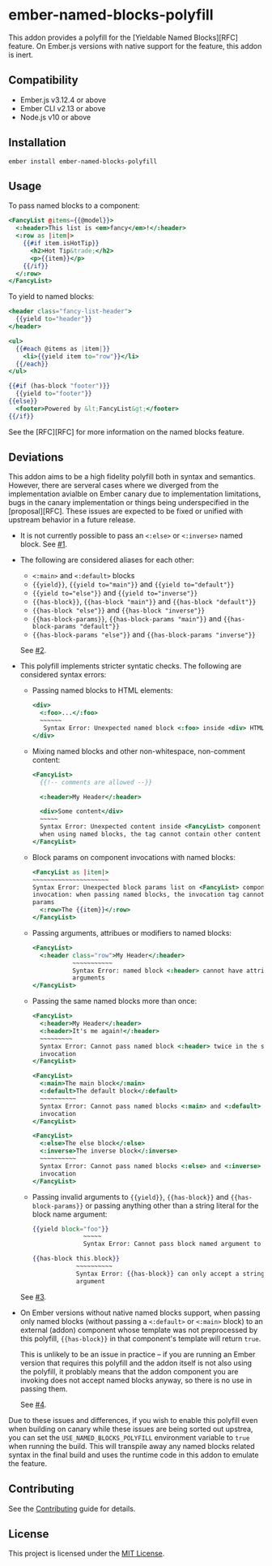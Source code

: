 ember-named-blocks-polyfill
==============================================================================

This addon provides a polyfill for the [Yieldable Named Blocks][RFC] feature.
On Ember.js versions with native support for the feature, this addon is inert.


Compatibility
------------------------------------------------------------------------------

* Ember.js v3.12.4 or above
* Ember CLI v2.13 or above
* Node.js v10 or above


Installation
------------------------------------------------------------------------------

```
ember install ember-named-blocks-polyfill
```


Usage
------------------------------------------------------------------------------

To pass named blocks to a component:

```hbs
<FancyList @items={{@model}}>
  <:header>This list is <em>fancy</em>!</:header>
  <:row as |item|>
    {{#if item.isHotTip}}
      <h2>Hot Tip&trade;</h2>
      <p>{{item}}</p>
    {{/if}}
  </:row>
</FancyList>
```

To yield to named blocks:

```hbs
<header class="fancy-list-header">
  {{yield to="header"}}
</header>

<ul>
  {{#each @items as |item|}}
    <li>{{yield item to="row"}}</li>
  {{/each}}
</ul>

{{#if (has-block "footer")}}
  {{yield to="footer"}}
{{else}}
  <footer>Powered by &lt;FancyList&gt;</footer>
{{/if}}
```

See the [RFC][RFC] for more information on the named blocks feature.


Deviations
------------------------------------------------------------------------------

This addon aims to be a high fidelity polyfill both in syntax and semantics.
However, there are serveral cases where we diverged from the implementation
avialble on Ember canary due to implementation limitations, bugs in the canary
implementation or things being underspecified in the [proposal][RFC]. These
issues are expected to be fixed or unified with upstream behavior in a future
release.

* It is not currently possible to pass an `<:else>` or `<:inverse>` named
  block. See [#1](/ember-polyfills/ember-named-blocks-polyfill/issues/1).

* The following are considered aliases for each other:

  * `<:main>` and `<:default>` blocks
  * `{{yield}}`, `{{yield to="main"}}` and `{{yield to="default"}}`
  * `{{yield to="else"}}` and `{{yield to="inverse"}}`
  * `{{has-block}}`, `{{has-block "main"}}` and `{{has-block "default"}}`
  * `{{has-block "else"}}` and `{{has-block "inverse"}}`
  * `{{has-block-params}}`, `{{has-block-params "main"}}` and `{{has-block-params "default"}}`
  * `{{has-block-params "else"}}` and `{{has-block-params "inverse"}}`

  See [#2](/ember-polyfills/ember-named-blocks-polyfill/issues/2).

* This polyfill implements stricter syntatic checks. The following are
  considered syntax errors:

  * Passing named blocks to HTML elements:

    ```hbs
    <div>
      <:foo>...</:foo>
      ~~~~~~
       Syntax Error: Unexpected named block <:foo> inside <div> HTML element
    </div>
    ```

  * Mixing named blocks and other non-whitespace, non-comment content:

    ```hbs
    <FancyList>
      {{!-- comments are allowed --}}

      <:header>My Header</:header>

      <div>Some content</div>
      ~~~~~
      Syntax Error: Unexpected content inside <FancyList> component invocation:
      when using named blocks, the tag cannot contain other content
    </FancyList>
    ```

  * Block params on component invocations with named blocks:

    ```hbs
    <FancyList as |item|>
    ~~~~~~~~~~~~~~~~~~~~~
    Syntax Error: Unexpected block params list on <FancyList> component
    invocation: when passing named blocks, the invocation tag cannot take block
    params
      <:row>The {{item}}</:row>
    </FancyList>
    ```

  * Passing arguments, attribues or modifiers to named blocks:

    ```hbs
    <FancyList>
      <:header class="row">My Header</:header>
               ~~~~~~~~~~~
               Syntax Error: named block <:header> cannot have attribues or
               arguments
    </FancyList>
    ```

  * Passing the same named blocks more than once:

    ```hbs
    <FancyList>
      <:header>My Header</:header>
      <:header>It's me again!</:header>
      ~~~~~~~~~
      Syntax Error: Cannot pass named block <:header> twice in the same
      invocation
    </FancyList>
    ```

    ```hbs
    <FancyList>
      <:main>The main block</:main>
      <:default>The default block</:default>
      ~~~~~~~~~~
      Syntax Error: Cannot pass named blocks <:main> and <:default> in the same
      invocation
    </FancyList>
    ```

    ```hbs
    <FancyList>
      <:else>The else block</:else>
      <:inverse>The inverse block</:inverse>
      ~~~~~~~~~~
      Syntax Error: Cannot pass named blocks <:else> and <:inverse> in the same
      invocation
    </FancyList>
    ```

  * Passing invalid arguments to `{{yield}}`, `{{has-block}}` and
    `{{has-block-params}}` or passing anything other than a string literal for
    the block name argument:

    ```hbs
    {{yield block="foo"}}
                  ~~~~~
                  Syntax Error: Cannot pass block named argument to {{yield}}
    ```

    ```hbs
    {{has-block this.block}}
                ~~~~~~~~~~
                Syntax Error: {{has-block}} can only accept a string literal
                argument
    ```
  See [#3](/ember-polyfills/ember-named-blocks-polyfill/issues/3).

* On Ember versions without native named blocks support, when passing only
  named blocks (without passing a `<:default>` or `<:main>` block) to an
  external (addon) component whose template was not preprocessed by this
  polyfill, `{{has-block}}` in that component's template will return `true`.

  This is unlikely to be an issue in practice – if you are running an Ember
  version that requires this polyfill and the addon itself is not also using
  the polyfill, it problably means that the addon component you are invoking
  does not accept named blocks anyway, so there is no use in passing them.

  See [#4](/ember-polyfills/ember-named-blocks-polyfill/issues/4).

Due to these issues and differences, if you wish to enable this polyfill even
when building on canary while these issues are being sorted out upstrea, you
can set the `USE_NAMED_BLOCKS_POLYFILL` environment variable to `true` when
running the build. This will transpile away any named blocks related syntax in
the final build and uses the runtime code in this addon to emulate the feature.


Contributing
------------------------------------------------------------------------------

See the [Contributing](CONTRIBUTING.md) guide for details.


License
------------------------------------------------------------------------------

This project is licensed under the [MIT License](LICENSE.md).

[1]: https://github.com/emberjs/rfcs/blob/master/text/0460-yieldable-named-blocks.md
